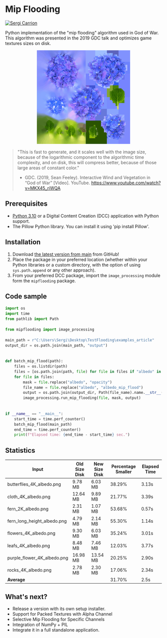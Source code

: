 # Mip Flooding

[![Sergi Carrion](https://img.shields.io/badge/secarri-open%20source-blueviolet.svg)](https://es.linkedin.com/in/secarri)

Python implementation of the "mip flooding" algorithm used in God of War. This algorithm was presented in the 2019 GDC talk and optimizes game textures sizes on disk.

<p align="center">

  <img src="examples/mip_flood_example.gif" width="300" height="300" alt="Texture before and after the mip flooding">

</p>

> "This is fast to generate, and it scales well with the image size, because of the logarithmic component to the algorithmic time complexity, and  on disk, this will compress better, because of those large areas of constant color."
> - GDC. (2019, Sean Feeley). Interactive Wind and Vegetation in “God of War” [Video]. YouTube. https://www.youtube.com/watch?v=MKX45_riWQA

## Prerequisites

-   [Python 3.10](https://www.python.org/downloads/release/python-3100/) or a Digital Content Creation (DCC) application with Python support.
-   The Pillow Python library. You can install it using 'pip install Pillow'.

## Installation

1. Download [the latest version from main]((https://github.com/secarri/mip_flooding)) from GitHub!
2. Place the package in your preferred location (whether within your Python libraries or a custom directory, with the option of using `sys.path.append` or any other approach).
3. From your preferred DCC package, import the `image_processing` module form the `mipflooding` package.

## Code sample

```python
import os
import time
from pathlib import Path

from mipflooding import image_processing

main_path = r"C:\Users\Sergi\Desktop\TestFlooding\examples_article"
output_dir = os.path.join(main_path, "output")


def batch_mip_flood(path):
    files = os.listdir(path)
    files = [os.path.join(path, file) for file in files if "albedo" in file]
    for file in files:
        mask = file.replace("albedo", "opacity")
        file_name = file.replace("albedo", "albedo_mip_flood")
        output = os.path.join(output_dir, Path(file_name).name.__str__())
        image_processing.run_mip_flooding(file, mask, output)


if __name__ == "__main__":
    start_time = time.perf_counter()
    batch_mip_flood(main_path)
    end_time = time.perf_counter()
    print(f"Elapsed time: {end_time - start_time} sec.")
```
## Statistics

| Input                       | Old Size Disk | New Size Disk | Percentage Smaller | Elapsed Time |
|-----------------------------|---------------|---------------|--------------------|--------------|
| butterflies_4K_albedo.png   | 9.78 MB       | 6.03 MB       | 38.29%             | 3.13s        |
| cloth_4K_albedo.png         | 12.64 MB      | 9.89 MB       | 21.77%             | 3.39s        |
| fern_2K_albedo.png          | 2.31 MB       | 1.07 MB       | 53.68%             | 0.57s        |
| fern_long_height_albedo.png | 4.79 MB       | 2.14 MB       | 55.30%             | 1.14s        |
| flowers_4K_albedo.png       | 9.30 MB       | 6.03 MB       | 35.24%             | 3.01s        |
| leafs_4K_albedo.png         | 8.48 MB       | 7.46 MB       | 12.03%             | 3.77s        |
| purple_flower_4K_albedo.png | 16.98 MB      | 13.54 MB      | 20.25%             | 2.90s        |
| rocks_4K_albedo.png         | 2.78 MB       | 2.30 MB       | 17.06%             | 2.34s        |
| **Average**                 |               |               | 31.70%             | 2.5s         |

## What's next?

* Release a version with its own setup installer. 
* Support for Packed Textures with Alpha Channel
* Selective Mip Flooding for Specific Channels
* Integration of NumPy + PIL
* Integrate it in a full standalone application. 
